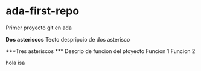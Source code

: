 # ada-first-repo
Primer proyecto git en ada


**Dos asteriscos**
Tecto despripcio de dos asterisco

***Tres asteriscos *** 
Descrip de funcion del  ptoyecto
Funcion 1
Funcion 2

hola isa
